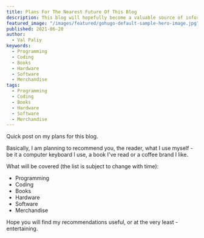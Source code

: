 ```yaml
---
title: Plans For The Nearest Future Of This Blog
description: This blog will hopefully become a valuable source of information soon, and not just for programmers!
featured_image: "/images/featured/gohugo-default-sample-hero-image.jpg"
published: 2021-06-20
author:
  - Val Paliy
keywords:
  - Programming
  - Coding
  - Books
  - Hardware
  - Software
  - Merchandise
tags:
  - Programming
  - Coding
  - Books
  - Hardware
  - Software
  - Merchandise
---
```


Quick post on my plans for this blog.

Basically, I am planning to recommend you, the reader, what I use myself - be it a computer keyboard I use, a book I've read or a coffee brand I like.

What will be covered (the list is subject to change with time):

- Programming
- Coding
- Books
- Hardware
- Software
- Merchandise

Hope you will find my recommendations useful, or at the very least - entertaining.
